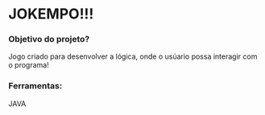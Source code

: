 # JOKEMPO!!!
### Objetivo do projeto?
Jogo criado para desenvolver a lógica, onde o usúario possa interagir com o programa!
### Ferramentas:
JAVA

